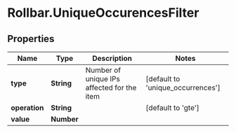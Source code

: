 # Rollbar.UniqueOccurencesFilter

## Properties

Name | Type | Description | Notes
------------ | ------------- | ------------- | -------------
**type** | **String** | Number of unique IPs affected for the item | [default to &#39;unique_occurrences&#39;]
**operation** | **String** |  | [default to &#39;gte&#39;]
**value** | **Number** |  | 


